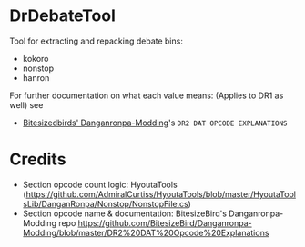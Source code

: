 # DrDebateTool
Tool for extracting and repacking debate bins:
+ kokoro
+ nonstop
+ hanron
  
For further documentation on what each value means: (Applies to DR1 as well) see
+ [Bitesizedbirds' Danganronpa-Modding](https://github.com/BitesizeBird/Danganronpa-Modding)'s `DR2 DAT OPCODE EXPLANATIONS`

# Credits
+ Section opcode count logic: HyoutaTools (https://github.com/AdmiralCurtiss/HyoutaTools/blob/master/HyoutaToolsLib/DanganRonpa/Nonstop/NonstopFile.cs)
+ Section opcode name & documentation: BitesizeBird's Danganronpa-Modding repo https://github.com/BitesizeBird/Danganronpa-Modding/blob/master/DR2%20DAT%20Opcode%20Explanations
